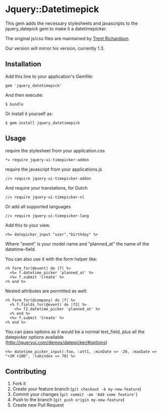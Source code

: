 # Jquery::Datetimepick

This gem adds the necessary stylesheets and javascripts to the jquery_datepick gem to make it a datetimepicker.

The original js/css files are maintained by [Trent Richardson](https://github.com/trentrichardson/jQuery-Timepicker-Addon).

Our version will mirror his version, currently 1.3.

## Installation

Add this line to your application's Gemfile:

    gem 'jquery_datetimepick'

And then execute:

    $ bundle

Or install it yourself as:

    $ gem install jquery_datetimepick

## Usage

require the stylesheet from your application.css

    *= require jquery-ui-timepicker-addon
		
require the javascript from your applications.js

    //= require jquery-ui-timepicker-addon

And require your translations, for Dutch

    //= require jquery-ui-timepicker-nl

Or add all supported languages

    //= require jquery-ui-timepicker-lang

Add this to your view.

    <%= datepicker_input "user","birthday" %>
	

Where "event" is your model name and "planned_at" the name of the datetime-field.

You can also use it with the form helper like:

    <% form_for(@event) do |f| %>
      <%= f.datetime_picker 'planned_at' %>
      <%= f.submit 'Create' %>
    <% end %>

Nested attributes are permitted as well:

    <% form_for(@company) do |f| %>
      <% f.fields_for(@event) do |f2| %>
        <%= f2.datetime_picker 'planned_at' %>
      <% end %>
      <%= f.submit 'Create' %>
    <% end %>

You can pass options as it would be a normal text_field, plus all the datepicker options available (http://jqueryui.com/demos/datepicker/#options)

    <%= datetime_picker_input(:foo, :att1, :minDate => -20, :maxDate => "+1M +10D", :tabindex => 70) %>

## Contributing

1. Fork it
2. Create your feature branch (`git checkout -b my-new-feature`)
3. Commit your changes (`git commit -am 'Add some feature'`)
4. Push to the branch (`git push origin my-new-feature`)
5. Create new Pull Request
